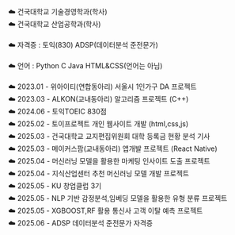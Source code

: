 ☁️ 건국대학교 기술경영학과(학사)<br>
☁️ 건국대학교 산업공학과(학사)<br><br>
☁️ 자격증 : 토익(830) ADSP(데이터분석 준전문가)<br><br>
☁️ 언어 : Python  C  Java  HTML&CSS(언어는 아님)
<br><br>
☁️  2023.01 - 위아이티(연합동아리) 서울시 1인가구 DA 프로젝트<br>
☁️  2023.03 - ALKON(교내동아리) 알고리즘 프로젝트 (C++)<br>
☁️  2024.06 - 토익TOEIC 830점<br>
☁️  2025.02 - 토이프로젝트 개인 웹사이트 개발 (html,css,js)<br>
☁️  2025.03 - 건국대학교 교지편집위원회 대학 등록금 현황 분석 기사<br>
☁️  2025.03 - 메이커스팜(교내동아리) 앱개발 프로젝트 (React Native)<br>
☁️  2025.04 - 머신러닝 모델을 활용한 마케팅 인사이트 도출 프로젝트<br>
☁️  2025.04 - 지식산업센터 추천 머신러닝 모델 개발 프로젝트<br>
☁️  2025.05 - KU 창업클럽 3기<br>
☁️  2025.05 - NLP 기반 감정분석,임베딩 모델을 활용한 유형 분류 프로젝트<br>
☁️  2025.05 - XGBOOST,RF 활용 통신사 고객 이탈 예측 프로젝트<br>
☁️  2025.06 - ADSP 데이터분석 준전문가 자격증

